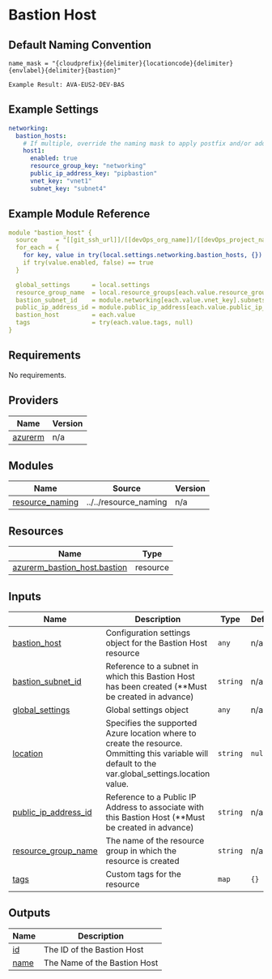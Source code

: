 # Bastion Host

## Default Naming Convention
```
name_mask = "{cloudprefix}{delimiter}{locationcode}{delimiter}{envlabel}{delimiter}{bastion}"

Example Result: AVA-EUS2-DEV-BAS
```

## Example Settings
```yaml
networking:  
  bastion_hosts:
    # If multiple, override the naming mask to apply postfix and/or add name to object
    host1:
      enabled: true
      resource_group_key: "networking"
      public_ip_address_key: "pipbastion"
      vnet_key: "vnet1"
      subnet_key: "subnet4"
```

## Example Module Reference

```yaml
module "bastion_host" {
  source     = "[[git_ssh_url]]/[[devOps_org_name]]/[[devOps_project_name]]/[[devOps_repo_name]]//modules/networking/bastion_host"
  for_each = {
    for key, value in try(local.settings.networking.bastion_hosts, {}) : key => value
    if try(value.enabled, false) == true
  }

  global_settings      = local.settings
  resource_group_name  = local.resource_groups[each.value.resource_group_key].name
  bastion_subnet_id    = module.networking[each.value.vnet_key].subnets[each.value.subnet_key].id
  public_ip_address_id = module.public_ip_address[each.value.public_ip_address_key].id
  bastion_host         = each.value
  tags                 = try(each.value.tags, null)
}
```

<!-- BEGIN_TF_DOCS -->
## Requirements

No requirements.

## Providers

| Name | Version |
|------|---------|
| <a name="provider_azurerm"></a> [azurerm](#provider\_azurerm) | n/a |

## Modules

| Name | Source | Version |
|------|--------|---------|
| <a name="module_resource_naming"></a> [resource\_naming](#module\_resource\_naming) | ../../resource_naming | n/a |

## Resources

| Name | Type |
|------|------|
| [azurerm_bastion_host.bastion](https://registry.terraform.io/providers/hashicorp/azurerm/latest/docs/resources/bastion_host) | resource |

## Inputs

| Name | Description | Type | Default | Required |
|------|-------------|------|---------|:--------:|
| <a name="input_bastion_host"></a> [bastion\_host](#input\_bastion\_host) | Configuration settings object for the Bastion Host resource | `any` | n/a | yes |
| <a name="input_bastion_subnet_id"></a> [bastion\_subnet\_id](#input\_bastion\_subnet\_id) | Reference to a subnet in which this Bastion Host has been created (**Must be created in advance) | `string` | n/a | yes |
| <a name="input_global_settings"></a> [global\_settings](#input\_global\_settings) | Global settings object | `any` | n/a | yes |
| <a name="input_location"></a> [location](#input\_location) | Specifies the supported Azure location where to create the resource. Ommitting this variable will default to the var.global\_settings.location value. | `string` | `null` | no |
| <a name="input_public_ip_address_id"></a> [public\_ip\_address\_id](#input\_public\_ip\_address\_id) | Reference to a Public IP Address to associate with this Bastion Host (**Must be created in advance) | `string` | n/a | yes |
| <a name="input_resource_group_name"></a> [resource\_group\_name](#input\_resource\_group\_name) | The name of the resource group in which the resource is created | `string` | n/a | yes |
| <a name="input_tags"></a> [tags](#input\_tags) | Custom tags for the resource | `map` | `{}` | no |

## Outputs

| Name | Description |
|------|-------------|
| <a name="output_id"></a> [id](#output\_id) | The ID of the Bastion Host |
| <a name="output_name"></a> [name](#output\_name) | The Name of the Bastion Host |
<!-- END_TF_DOCS -->